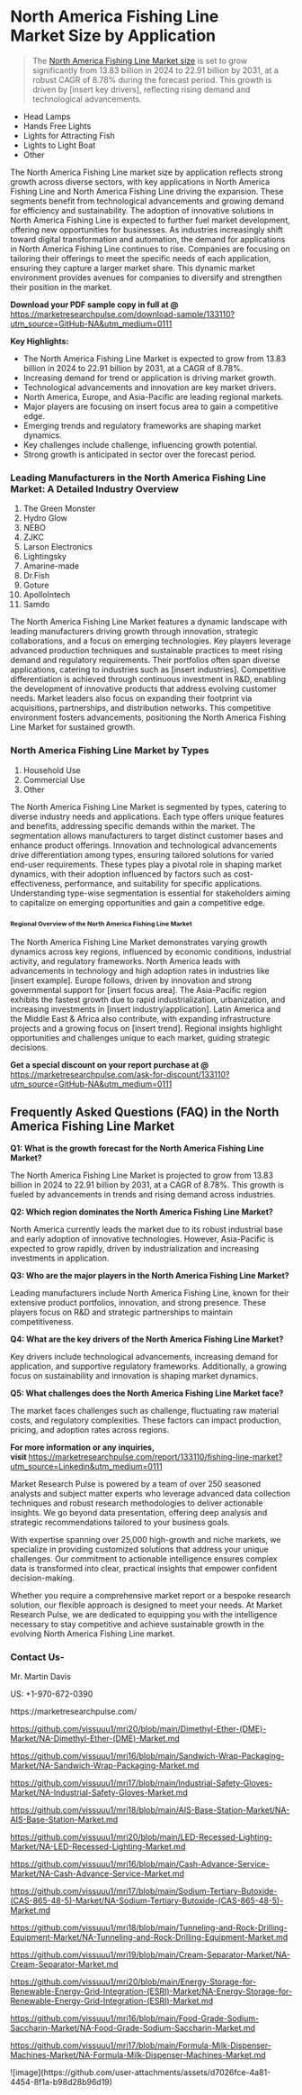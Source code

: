 <h1>North America Fishing Line Market&nbsp;Size by Application</h1><blockquote><p>The <a href="https://marketresearchpulse.com/download-sample/133110?utm_source=GitHub-NA&amp;utm_medium=0111">North America Fishing Line Market size</a> is set to grow significantly from 13.83 billion in 2024 to 22.91 billion by 2031, at a robust CAGR of 8.78% during the forecast period. This growth is driven by [insert key drivers], reflecting rising demand and technological advancements.</p></blockquote><ul><li>Head Lamps<li> Hands Free Lights<li> Lights for Attracting Fish<li> Lights to Light Boat<li> Other</li></ul><p>The North America Fishing Line market size by application reflects strong growth across diverse sectors, with key applications in North America Fishing Line and North America Fishing Line driving the expansion. These segments benefit from technological advancements and growing demand for efficiency and sustainability. The adoption of innovative solutions in North America Fishing Line is expected to further fuel market development, offering new opportunities for businesses. As industries increasingly shift toward digital transformation and automation, the demand for applications in North America Fishing Line continues to rise. Companies are focusing on tailoring their offerings to meet the specific needs of each application, ensuring they capture a larger market share. This dynamic market environment provides avenues for companies to diversify and strengthen their position in the market.</p><p><strong>Download your PDF sample copy in full at @ </strong><a href="https://marketresearchpulse.com/download-sample/133110?utm_source=GitHub-NA&amp;utm_medium=0111">https://marketresearchpulse.com/download-sample/133110?utm_source=GitHub-NA&amp;utm_medium=0111</a></p><p><strong>Key Highlights: </strong></p><ul><li>The North America Fishing Line Market is expected to grow from 13.83 billion in 2024 to 22.91 billion by 2031, at a CAGR of 8.78%.</li><li>Increasing demand for trend or application is driving market growth.</li><li>Technological advancements and innovation are key market drivers.</li><li>North America, Europe, and Asia-Pacific are leading regional markets.</li><li>Major players are focusing on insert focus area to gain a competitive edge.</li><li>Emerging trends and regulatory frameworks are shaping market dynamics.</li><li>Key challenges include challenge, influencing growth potential.</li><li>Strong growth is anticipated in sector over the forecast period.</li></ul><h3>Leading Manufacturers in the North America Fishing Line Market: A Detailed Industry Overview</h3><ol><li>The Green Monster</li><li>Hydro Glow</li><li>NEBO</li><li>ZJKC</li><li>Larson Electronics</li><li>Lightingsky</li><li>Amarine-made</li><li>Dr.Fish</li><li>Goture</li><li>ApolloIntech</li><li>Samdo</li></ol><div class="flex max-w-full flex-col flex-grow"><div class="min-h-8 text-message flex w-full flex-col items-end gap-2 whitespace-normal break-words [.text-message+&amp;]:mt-5" dir="auto" data-message-author-role="assistant" data-message-id="fd8432e4-4910-450d-b182-61b7bfb0a01f" data-message-model-slug="gpt-4o"><div class="flex w-full flex-col gap-1 empty:hidden first:pt-[3px]"><div class="markdown prose w-full break-words dark:prose-invert light"><p>The North America Fishing Line Market features a dynamic landscape with leading manufacturers driving growth through innovation, strategic collaborations, and a focus on emerging technologies. Key players leverage advanced production techniques and sustainable practices to meet rising demand and regulatory requirements. Their portfolios often span diverse applications, catering to industries such as [insert industries]. Competitive differentiation is achieved through continuous investment in R&amp;D, enabling the development of innovative products that address evolving customer needs. Market leaders also focus on expanding their footprint via acquisitions, partnerships, and distribution networks. This competitive environment fosters advancements, positioning the North America Fishing Line Market for sustained growth.</p></div></div></div></div><h3>North America Fishing Line Market by Types</h3><ol><li>Household Use<li> Commercial Use<li> Other</li></ol><div class="flex max-w-full flex-col flex-grow"><div class="min-h-8 text-message flex w-full flex-col items-end gap-2 whitespace-normal break-words [.text-message+&amp;]:mt-5" dir="auto" data-message-author-role="assistant" data-message-id="084470be-0bb7-4664-bddf-5156b4f41249" data-message-model-slug="gpt-4o-mini"><div class="flex w-full flex-col gap-1 empty:hidden first:pt-[3px]"><div class="markdown prose w-full break-words dark:prose-invert light"><p>The North America Fishing Line Market is segmented by types, catering to diverse industry needs and applications. Each type offers unique features and benefits, addressing specific demands within the market. The segmentation allows manufacturers to target distinct customer bases and enhance product offerings. Innovation and technological advancements drive differentiation among types, ensuring tailored solutions for varied end-user requirements. These types play a pivotal role in shaping market dynamics, with their adoption influenced by factors such as cost-effectiveness, performance, and suitability for specific applications. Understanding type-wise segmentation is essential for stakeholders aiming to capitalize on emerging opportunities and gain a competitive edge.</p></div></div></div></div><h3><span style="font-size: 11px;">Regional Overview of the North America Fishing Line Market</span></h3><div class="flex max-w-full flex-col flex-grow"><div class="min-h-8 text-message flex w-full flex-col items-end gap-2 whitespace-normal break-words [.text-message+&amp;]:mt-5" dir="auto" data-message-author-role="assistant" data-message-id="e9038762-ce64-4e30-91c9-9bd413514231" data-message-model-slug="gpt-4o-mini"><div class="flex w-full flex-col gap-1 empty:hidden first:pt-[3px]"><div class="markdown prose w-full break-words dark:prose-invert light"><p>The North America Fishing Line Market demonstrates varying growth dynamics across key regions, influenced by economic conditions, industrial activity, and regulatory frameworks. North America leads with advancements in technology and high adoption rates in industries like [insert example]. Europe follows, driven by innovation and strong governmental support for [insert focus area]. The Asia-Pacific region exhibits the fastest growth due to rapid industrialization, urbanization, and increasing investments in [insert industry/application]. Latin America and the Middle East &amp; Africa also contribute, with expanding infrastructure projects and a growing focus on [insert trend]. Regional insights highlight opportunities and challenges unique to each market, guiding strategic decisions.</p></div></div></div></div><p><strong>Get a special discount on your report purchase at @ </strong><a href="https://marketresearchpulse.com/ask-for-discount/133110?utm_source=GitHub-NA&amp;utm_medium=0111">https://marketresearchpulse.com/ask-for-discount/133110?utm_source=GitHub-NA&amp;utm_medium=0111</a></p><h2>Frequently Asked Questions (FAQ) in the North America Fishing Line Market</h2><p><strong>Q1: What is the growth forecast for the North America Fishing Line Market?</strong></p><p>The North America Fishing Line Market is projected to grow from 13.83 billion in 2024 to 22.91 billion by 2031, at a CAGR of 8.78%. This growth is fueled by advancements in trends and rising demand across industries.</p><p><strong>Q2: Which region dominates the North America Fishing Line Market?</strong></p><p>North America currently leads the market due to its robust industrial base and early adoption of innovative technologies. However, Asia-Pacific is expected to grow rapidly, driven by industrialization and increasing investments in application.</p><p><strong>Q3: Who are the major players in the North America Fishing Line Market?</strong></p><p>Leading manufacturers include North America Fishing Line, known for their extensive product portfolios, innovation, and strong presence. These players focus on R&amp;D and strategic partnerships to maintain competitiveness.</p><p><strong>Q4: What are the key drivers of the North America Fishing Line Market?</strong></p><p>Key drivers include technological advancements, increasing demand for application, and supportive regulatory frameworks. Additionally, a growing focus on sustainability and innovation is shaping market dynamics.</p><p><strong>Q5: What challenges does the North America Fishing Line Market face?</strong></p><p>The market faces challenges such as challenge, fluctuating raw material costs, and regulatory complexities. These factors can impact production, pricing, and adoption rates across regions.</p><p><strong>For more information or any inquiries, visit&nbsp;</strong><a href="https://marketresearchpulse.com/report/133110/fishing-line-market?utm_source=Linkedin&utm_medium=0111">https://marketresearchpulse.com/report/133110/fishing-line-market?utm_source=Linkedin&utm_medium=0111</a></p><p>Market Research Pulse is powered by a team of over 250 seasoned analysts and subject matter experts who leverage advanced data collection techniques and robust research methodologies to deliver actionable insights. We go beyond data presentation, offering deep analysis and strategic recommendations tailored to your business goals.</p><p>With expertise spanning over 25,000 high-growth and niche markets, we specialize in providing customized solutions that address your unique challenges. Our commitment to actionable intelligence ensures complex data is transformed into clear, practical insights that empower confident decision-making.</p><p>Whether you require a comprehensive market report or a bespoke research solution, our flexible approach is designed to meet your needs. At Market Research Pulse, we are dedicated to equipping you with the intelligence necessary to stay competitive and achieve sustainable growth in the evolving North America Fishing Line market.</p><h3><strong>Contact Us-</strong></h3><p>Mr. Martin Davis</p><p>US: +1-970-672-0390</p><p>https://marketresearchpulse.com/</p><p><a href="https://github.com/vissuuu1/mri20/blob/main/Dimethyl-Ether-(DME)-Market/NA-Dimethyl-Ether-(DME)-Market.md">https://github.com/vissuuu1/mri20/blob/main/Dimethyl-Ether-(DME)-Market/NA-Dimethyl-Ether-(DME)-Market.md</a></p><p><a href="https://github.com/vissuuu1/mri16/blob/main/Sandwich-Wrap-Packaging-Market/NA-Sandwich-Wrap-Packaging-Market.md">https://github.com/vissuuu1/mri16/blob/main/Sandwich-Wrap-Packaging-Market/NA-Sandwich-Wrap-Packaging-Market.md</a></p><p><a href="https://github.com/vissuuu1/mri17/blob/main/Industrial-Safety-Gloves-Market/NA-Industrial-Safety-Gloves-Market.md">https://github.com/vissuuu1/mri17/blob/main/Industrial-Safety-Gloves-Market/NA-Industrial-Safety-Gloves-Market.md</a></p><p><a href="https://github.com/vissuuu1/mri18/blob/main/AIS-Base-Station-Market/NA-AIS-Base-Station-Market.md">https://github.com/vissuuu1/mri18/blob/main/AIS-Base-Station-Market/NA-AIS-Base-Station-Market.md</a></p><p><a href="https://github.com/vissuuu1/mri20/blob/main/LED-Recessed-Lighting-Market/NA-LED-Recessed-Lighting-Market.md">https://github.com/vissuuu1/mri20/blob/main/LED-Recessed-Lighting-Market/NA-LED-Recessed-Lighting-Market.md</a></p><p><a href="https://github.com/vissuuu1/mri16/blob/main/Cash-Advance-Service-Market/NA-Cash-Advance-Service-Market.md">https://github.com/vissuuu1/mri16/blob/main/Cash-Advance-Service-Market/NA-Cash-Advance-Service-Market.md</a></p><p><a href="https://github.com/vissuuu1/mri17/blob/main/Sodium-Tertiary-Butoxide-(CAS-865-48-5)-Market/NA-Sodium-Tertiary-Butoxide-(CAS-865-48-5)-Market.md">https://github.com/vissuuu1/mri17/blob/main/Sodium-Tertiary-Butoxide-(CAS-865-48-5)-Market/NA-Sodium-Tertiary-Butoxide-(CAS-865-48-5)-Market.md</a></p><p><a href="https://github.com/vissuuu1/mri18/blob/main/Tunneling-and-Rock-Drilling-Equipment-Market/NA-Tunneling-and-Rock-Drilling-Equipment-Market.md">https://github.com/vissuuu1/mri18/blob/main/Tunneling-and-Rock-Drilling-Equipment-Market/NA-Tunneling-and-Rock-Drilling-Equipment-Market.md</a></p><p><a href="https://github.com/vissuuu1/mri19/blob/main/Cream-Separator-Market/NA-Cream-Separator-Market.md">https://github.com/vissuuu1/mri19/blob/main/Cream-Separator-Market/NA-Cream-Separator-Market.md</a></p><p><a href="https://github.com/vissuuu1/mri20/blob/main/Energy-Storage-for-Renewable-Energy-Grid-Integration-(ESRI)-Market/NA-Energy-Storage-for-Renewable-Energy-Grid-Integration-(ESRI)-Market.md">https://github.com/vissuuu1/mri20/blob/main/Energy-Storage-for-Renewable-Energy-Grid-Integration-(ESRI)-Market/NA-Energy-Storage-for-Renewable-Energy-Grid-Integration-(ESRI)-Market.md</a></p><p><a href="https://github.com/vissuuu1/mri16/blob/main/Food-Grade-Sodium-Saccharin-Market/NA-Food-Grade-Sodium-Saccharin-Market.md">https://github.com/vissuuu1/mri16/blob/main/Food-Grade-Sodium-Saccharin-Market/NA-Food-Grade-Sodium-Saccharin-Market.md</a></p><p><a href="https://github.com/vissuuu1/mri17/blob/main/Formula-Milk-Dispenser-Machines-Market/NA-Formula-Milk-Dispenser-Machines-Market.md">https://github.com/vissuuu1/mri17/blob/main/Formula-Milk-Dispenser-Machines-Market/NA-Formula-Milk-Dispenser-Machines-Market.md</a></p>
![image](https://github.com/user-attachments/assets/d7026fce-4a81-4454-8f1a-b98d28b96d19)
